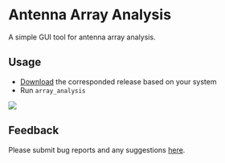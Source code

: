 # Antenna Array Analysis

A simple GUI tool for antenna array analysis.

## Usage

- [Download](https://github.com/rookiepeng/antenna-array-analysis/releases) the corresponded release based on your system
- Run ```array_analysis```

![](./docs/aaa_v0.1.gif.gif)

## Feedback

Please submit bug reports and any suggestions [here](https://github.com/rookiepeng/antenna-array-analysis/issues).

